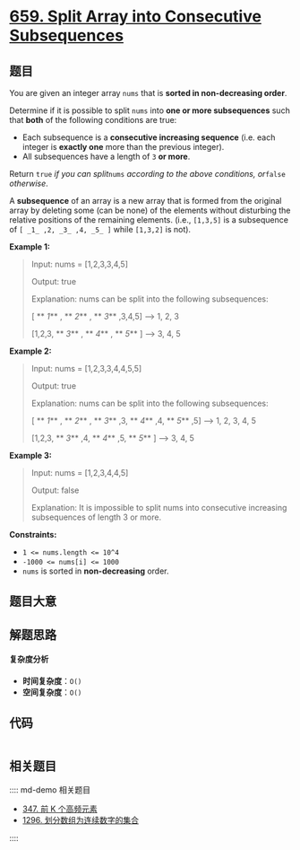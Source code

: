 # [659. Split Array into Consecutive Subsequences](https://leetcode.com/problems/split-array-into-consecutive-subsequences/)

## 题目

You are given an integer array `nums` that is **sorted in non-decreasing
order**.

Determine if it is possible to split `nums` into **one or more subsequences**
such that **both** of the following conditions are true:

- Each subsequence is a **consecutive increasing sequence** (i.e. each integer is **exactly one** more than the previous integer).
- All subsequences have a length of `3` **or more**.

Return `true` _if you can split_`nums` _according to the above conditions,
or_`false` _otherwise_.

A **subsequence** of an array is a new array that is formed from the original
array by deleting some (can be none) of the elements without disturbing the
relative positions of the remaining elements. (i.e., `[1,3,5]` is a
subsequence of `[ _1_ ,2, _3_ ,4, _5_ ]` while `[1,3,2]` is not).

**Example 1:**

> Input: nums = [1,2,3,3,4,5]
>
> Output: true
>
> Explanation: nums can be split into the following subsequences:
>
> [ ** _1_** , ** _2_** , ** _3_** ,3,4,5] --> 1, 2, 3
>
> [1,2,3, ** _3_** , ** _4_** , ** _5_** ] --> 3, 4, 5

**Example 2:**

> Input: nums = [1,2,3,3,4,4,5,5]
>
> Output: true
>
> Explanation: nums can be split into the following subsequences:
>
> [ ** _1_** , ** _2_** , ** _3_** ,3, ** _4_** ,4, ** _5_** ,5] --> 1, 2, 3, 4, 5
>
> [1,2,3, ** _3_** ,4, ** _4_** ,5, ** _5_** ] --> 3, 4, 5

**Example 3:**

> Input: nums = [1,2,3,4,4,5]
>
> Output: false
>
> Explanation: It is impossible to split nums into consecutive increasing subsequences of length 3 or more.

**Constraints:**

- `1 <= nums.length <= 10^4`
- `-1000 <= nums[i] <= 1000`
- `nums` is sorted in **non-decreasing** order.

## 题目大意

## 解题思路

#### 复杂度分析

- **时间复杂度**：`O()`
- **空间复杂度**：`O()`

## 代码

```javascript

```

## 相关题目

:::: md-demo 相关题目

- [347. 前 K 个高频元素](https://leetcode.com/problems/top-k-frequent-elements)
- [1296. 划分数组为连续数字的集合](https://leetcode.com/problems/divide-array-in-sets-of-k-consecutive-numbers)

::::
